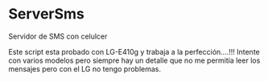 # ServerSms
Servidor de SMS con celulcer

Este script esta probado con LG-E410g y trabaja a la perfección....!!!
Intente con varios modelos pero siempre hay un detalle que no me permitía leer los mensajes pero con el LG no tengo problemas.
